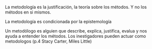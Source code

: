  La metodología es la justificación, la teoría sobre los métodos. Y no los métodos en si mismos. 

La metodología es condicionada por la epistemología

Un metodólogo es alguien que describe, explica, justifica, evalua y nos ayuda a entender los métodos. Los inestigadores pueden actuar como metodologos (p.4 Stacy Carter, Miles Little)
